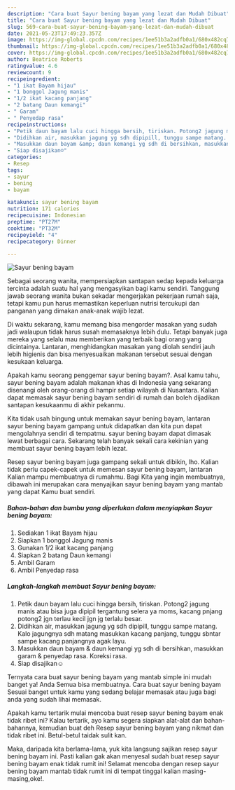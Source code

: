 ```yaml
---
description: "Cara buat Sayur bening bayam yang lezat dan Mudah Dibuat"
title: "Cara buat Sayur bening bayam yang lezat dan Mudah Dibuat"
slug: 569-cara-buat-sayur-bening-bayam-yang-lezat-dan-mudah-dibuat
date: 2021-05-23T17:49:23.357Z
image: https://img-global.cpcdn.com/recipes/1ee51b3a2adfb0a1/680x482cq70/sayur-bening-bayam-foto-resep-utama.jpg
thumbnail: https://img-global.cpcdn.com/recipes/1ee51b3a2adfb0a1/680x482cq70/sayur-bening-bayam-foto-resep-utama.jpg
cover: https://img-global.cpcdn.com/recipes/1ee51b3a2adfb0a1/680x482cq70/sayur-bening-bayam-foto-resep-utama.jpg
author: Beatrice Roberts
ratingvalue: 4.6
reviewcount: 9
recipeingredient:
- "1 ikat Bayam hijau"
- "1 bonggol Jagung manis"
- "1/2 ikat kacang panjang"
- "2 batang Daun kemangi"
- " Garam"
- " Penyedap rasa"
recipeinstructions:
- "Petik daun bayam lalu cuci hingga bersih, tiriskan. Potong2 jagung manis atau bisa juga dipipil tergantung selera ya moms, kacang pnjang potong2 jgn terlau kecil jgn jg terlalu besar."
- "Didihkan air, masukkan jagung yg sdh dipipill, tunggu sampe matang. Kalo jagungnya sdh matang masukkan kacang panjang, tunggu sbntar sampe kacang panjangnya agak layu."
- "Masukkan daun bayam &amp; daun kemangi yg sdh di bersihkan, masukkan garam &amp; penyedap rasa. Koreksi rasa."
- "Siap disajikan☺️"
categories:
- Resep
tags:
- sayur
- bening
- bayam

katakunci: sayur bening bayam 
nutrition: 171 calories
recipecuisine: Indonesian
preptime: "PT27M"
cooktime: "PT32M"
recipeyield: "4"
recipecategory: Dinner

---
```



![Sayur bening bayam](https://img-global.cpcdn.com/recipes/1ee51b3a2adfb0a1/680x482cq70/sayur-bening-bayam-foto-resep-utama.jpg)

Sebagai seorang wanita, mempersiapkan santapan sedap kepada keluarga tercinta adalah suatu hal yang mengasyikan bagi kamu sendiri. Tanggung jawab seorang  wanita bukan sekadar mengerjakan pekerjaan rumah saja, tetapi kamu pun harus memastikan keperluan nutrisi tercukupi dan panganan yang dimakan anak-anak wajib lezat.

Di waktu  sekarang, kamu memang bisa mengorder masakan yang sudah jadi walaupun tidak harus susah memasaknya lebih dulu. Tetapi banyak juga mereka yang selalu mau memberikan yang terbaik bagi orang yang dicintainya. Lantaran, menghidangkan masakan yang diolah sendiri jauh lebih higienis dan bisa menyesuaikan makanan tersebut sesuai dengan kesukaan keluarga. 



Apakah kamu seorang penggemar sayur bening bayam?. Asal kamu tahu, sayur bening bayam adalah makanan khas di Indonesia yang sekarang disenangi oleh orang-orang di hampir setiap wilayah di Nusantara. Kalian dapat memasak sayur bening bayam sendiri di rumah dan boleh dijadikan santapan kesukaanmu di akhir pekanmu.

Kita tidak usah bingung untuk memakan sayur bening bayam, lantaran sayur bening bayam gampang untuk didapatkan dan kita pun dapat mengolahnya sendiri di tempatmu. sayur bening bayam dapat dimasak lewat berbagai cara. Sekarang telah banyak sekali cara kekinian yang membuat sayur bening bayam lebih lezat.

Resep sayur bening bayam juga gampang sekali untuk dibikin, lho. Kalian tidak perlu capek-capek untuk memesan sayur bening bayam, lantaran Kalian mampu membuatnya di rumahmu. Bagi Kita yang ingin membuatnya, dibawah ini merupakan cara menyajikan sayur bening bayam yang mantab yang dapat Kamu buat sendiri.

<!--inarticleads1-->

##### Bahan-bahan dan bumbu yang diperlukan dalam menyiapkan Sayur bening bayam:

1. Sediakan 1 ikat Bayam hijau
1. Siapkan 1 bonggol Jagung manis
1. Gunakan 1/2 ikat kacang panjang
1. Siapkan 2 batang Daun kemangi
1. Ambil  Garam
1. Ambil  Penyedap rasa




<!--inarticleads2-->

##### Langkah-langkah membuat Sayur bening bayam:

1. Petik daun bayam lalu cuci hingga bersih, tiriskan. Potong2 jagung manis atau bisa juga dipipil tergantung selera ya moms, kacang pnjang potong2 jgn terlau kecil jgn jg terlalu besar.
1. Didihkan air, masukkan jagung yg sdh dipipill, tunggu sampe matang. Kalo jagungnya sdh matang masukkan kacang panjang, tunggu sbntar sampe kacang panjangnya agak layu.
1. Masukkan daun bayam &amp; daun kemangi yg sdh di bersihkan, masukkan garam &amp; penyedap rasa. Koreksi rasa.
1. Siap disajikan☺️




Ternyata cara buat sayur bening bayam yang mantab simple ini mudah banget ya! Anda Semua bisa membuatnya. Cara buat sayur bening bayam Sesuai banget untuk kamu yang sedang belajar memasak atau juga bagi anda yang sudah lihai memasak.

Apakah kamu tertarik mulai mencoba buat resep sayur bening bayam enak tidak ribet ini? Kalau tertarik, ayo kamu segera siapkan alat-alat dan bahan-bahannya, kemudian buat deh Resep sayur bening bayam yang nikmat dan tidak ribet ini. Betul-betul taidak sulit kan. 

Maka, daripada kita berlama-lama, yuk kita langsung sajikan resep sayur bening bayam ini. Pasti kalian gak akan menyesal sudah buat resep sayur bening bayam enak tidak rumit ini! Selamat mencoba dengan resep sayur bening bayam mantab tidak rumit ini di tempat tinggal kalian masing-masing,oke!.

